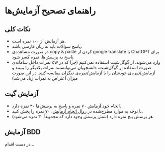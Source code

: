 # راهنمای تصحیح آزمایش‌ها

## نکات کلی
- هر آزمایش از ۱۰۰ نمره است.
- پاسخ سوالات باید به زبان فارسی باشد.
- در صورت مشاهده‌ی copy & paste کردن از google translate یا ChatGPT برای پاسخ به پرسش‌ها، نمره کسر شود.
- نمرات داخل سامانه‌ی cw وارد می‌شوند. از گوگل‌شیت استفاده نمی‌کنیم (چرا که در صورت استفاده از گوگل‌شیت، دانشجویان می‌توانستند نمرات یکدیگر را ببینند و آزمایش/نمره‌ی خودشان را با آزمایش/نمره‌ی دیگران مقایسه کنند. در این صورت میزان اعتراض به نمرات زیاد می‌شد)

## آزمایش گیت
- انجام [خود آزمایش](https://github.com/ssc-public/Software-Engineering-Lab/blob/main/agendas/git.md#%D8%B1%D9%88%D8%A7%D9%84-%D8%A7%D9%86%D8%AC%D8%A7%D9%85-%D8%A2%D8%B2%D9%85%D8%A7%DB%8C%D8%B4) ۷۰ نمره و پاسخ به [پرسش‌ها](https://github.com/ssc-public/Software-Engineering-Lab/blob/main/agendas/git.md#%D9%BE%D8%B1%D8%B3%D8%B4%D9%87%D8%A7) ۳۰ نمره دارد.
- با توجه به موارد مطرح‌شده در [روال انجام آزمایش](https://github.com/ssc-public/Software-Engineering-Lab/blob/main/agendas/git.md#%D8%B1%D9%88%D8%A7%D9%84-%D8%A7%D9%86%D8%AC%D8%A7%D9%85-%D8%A2%D8%B2%D9%85%D8%A7%DB%8C%D8%B4)، ۷۰ نمره را پخش کنید.
- هر پرسش پنج نمره دارد (شش پرسش وجود دارد که مجموعاً ۳۰ نمره می‌شود)

## آزمایش BDD
در دست اقدام...
